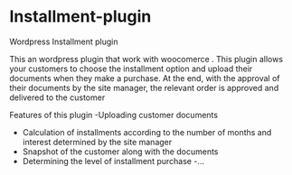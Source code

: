 # Installment-plugin
Wordpress Installment plugin 

This an wordpress plugin that work with woocomerce . 
This plugin allows your customers to choose the installment option and upload their documents when they make a purchase. At the end, with the approval of their documents by the site manager, the relevant order is approved and delivered to the customer

Features of this plugin
-Uploading customer documents
- Calculation of installments according to the number of months and interest determined by the site manager
- Snapshot of the customer along with the documents
- Determining the level of installment purchase
-...
